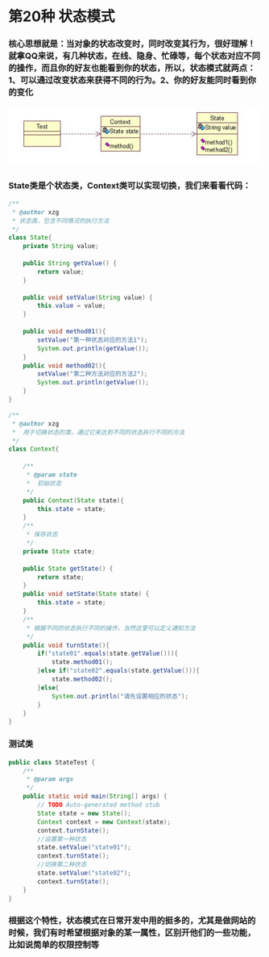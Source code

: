 # 第20种 状态模式
### 核心思想就是：当对象的状态改变时，同时改变其行为，很好理解！就拿QQ来说，有几种状态，在线、隐身、忙碌等，每个状态对应不同的操作，而且你的好友也能看到你的状态，所以，状态模式就两点：1、可以通过改变状态来获得不同的行为。2、你的好友能同时看到你的变化
![状态模式](/java23种设计模式/img/state.png)
### State类是个状态类，Context类可以实现切换，我们来看看代码：
```java  
/**
 * @author xzg
 * 状态类，包含不同情况的执行方法
 */
class State{
	private String value;

	public String getValue() {
		return value;
	}

	public void setValue(String value) {
		this.value = value;
	}
	
	public void method01(){
		setValue("第一种状态对应的方法1");
		System.out.println(getValue());
	}
	public void method02(){
		setValue("第二种方法对应的方法2");
		System.out.println(getValue());
	}
}
```
```java
/**
 * @author xzg
 *	用于切换状态的类，通过它来达到不同的状态执行不同的方法
 */
class Context{
	
	/**
	 * @param state
	 *  初始状态
	 */
	public Context(State state){
		this.state = state;
	}
	/**
	 * 保存状态
	 */
	private State state;
	
	public State getState() {
		return state;
	}
	public void setState(State state) {
		this.state = state;
	}
	/**
	 * 根据不同的状态执行不同的操作，当然这里可以定义通知方法
	 */
	public void turnState(){
		if("state01".equals(state.getValue())){
			state.method01();
		}else if("state02".equals(state.getValue())){
			state.method02();
		}else{
			System.out.println("请先设置相应的状态");
		}
	}
}
```
### 测试类
```java
public class StateTest {
	/**
	 * @param args
	 */
	public static void main(String[] args) {
		// TODO Auto-generated method stub
		State state = new State();
		Context context = new Context(state);
		context.turnState();
		//设置第一种状态
		state.setValue("state01");
		context.turnState();
		//切换第二种状态
		state.setValue("state02");
		context.turnState();
	}
}
```
### 根据这个特性，状态模式在日常开发中用的挺多的，尤其是做网站的时候，我们有时希望根据对象的某一属性，区别开他们的一些功能，比如说简单的权限控制等
